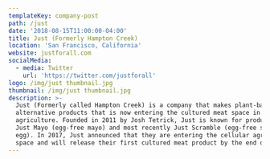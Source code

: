```yaml
---
templateKey: company-post
path: /just
date: '2018-08-15T11:00:00-04:00'
title: Just (Formerly Hampton Creek)
location: 'San Francisco, California'
website: justforall.com
socialMedia:
  - media: Twitter
    url: 'https://twitter.com/justforall'
logo: /img/just thumbnail.jpg
thumbnail: /img/just thumbnail.jpg
description: >-
  Just (Formerly called Hampton Creek) is a company that makes plant-based
  alternative products that is now entering the cultured meat space in cellular
  agriculture. Founded in 2011 by Josh Tetrick, Just is known for products like
  Just Mayo (egg-free mayo) and most recently Just Scramble (egg-free scrambled
  egg). In 2017, Just announced that they are entering the cellular agriculture
  space and will release their first cultured meat product by the end of 2018.
---
```


